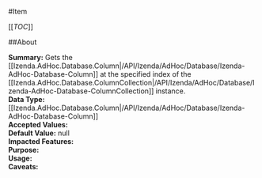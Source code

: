 #Item

[[_TOC_]]

##About

**Summary:** Gets the [[Izenda.AdHoc.Database.Column|/API/Izenda/AdHoc/Database/Izenda-AdHoc-Database-Column]] at the specified index  of the [[Izenda.AdHoc.Database.ColumnCollection|/API/Izenda/AdHoc/Database/Izenda-AdHoc-Database-ColumnCollection]] instance.  
**Data Type:** [[Izenda.AdHoc.Database.Column|/API/Izenda/AdHoc/Database/Izenda-AdHoc-Database-Column]]  
**Accepted Values:**   
**Default Value:** null  
**Impacted Features:**   
**Purpose:**   
**Usage:**   
**Caveats:**   

